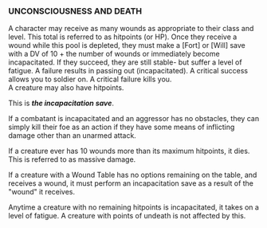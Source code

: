 ### UNCONSCIOUSNESS AND DEATH

A character may receive as many wounds as appropriate to their class and level. This total is referred to as hitpoints (or HP). Once they receive a wound while this pool is depleted, they must make a [Fort] or [Will] save with a DV of 10 + the number of wounds or immediately become incapacitated. If they succeed, they are still stable- but suffer a level of fatigue. A failure results in passing out (incapacitated). A critical success allows you to soldier on. A critical failure kills you.  
A creature may also have hitpoints.

This is ***the incapacitation save***.

If a combatant is incapacitated and an aggressor has no obstacles, they can simply kill their foe as an action if they have some means of inflicting damage other than an unarmed attack.

If a creature ever has 10 wounds more than its maximum hitpoints, it dies. This is referred to as massive damage.

If a creature with a Wound Table has no options remaining on the table, and receives a wound, it must perform an incapacitation save as a result of the "wound" it receives.

Anytime a creature with no remaining hitpoints is incapacitated, it takes on a level of fatigue. A creature with points of undeath is not affected by this. 
